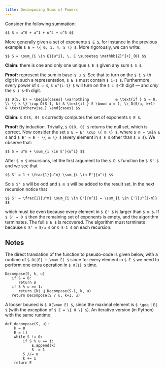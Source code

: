 ```yaml
---
title: Decomposing Sums of Powers
---
```


Consider the following summation:

`$$
S = u^0 + u^1 + u^4 + u^5
$$`

More generally given a set of exponents `$ E $`, for instance
in the previous example `$ E = \{ 0, 1, 4, 5 \} $`. More rigorously,
we can write:

`$$
S = \sum_{i \in E}{u^i}, \, E \subseteq \mathbb{Z}^{+}_{0}
$$`

**Claim:** there is one and only one unique `$ E $` given any
sum `$ S $`.

**Proof:** represent the sum in base-`$ u $`. See that to turn on the
`$ i $`-th digit in such a representation, `$ E $` must contain `$ i-1 $`.
Furthermore, every power of `$ u $`, `$ u^{i-1} $` will turn on the
`$ i $`-th digit — and _only_ the `$ i $`-th digit.

`$$
D(S, k) = \begin{cases}
   \varnothing            & \text{if } S = 0, \\
   \{ k \} \cup D(S-1, k) & \text{if } S \bmod u = 1, \\
   D(S/u, k+1)            & \text{otherwise.}
\end{cases}
$$`

**Claim:** `$ D(S, 0) $` correctly computes the set of exponents `$ E $`.

**Proof:** By induction. Trivially, `$ D(0, 0) $` returns
the null set, which is correct. Now consider the set
`$ E = E' \cup \{ m \} $`, where `$ m = \min E $` and
`$ E' = E - \{ m \} $` (every element in `$ E $` other
than `$ m $`). We observe that:

`$$
S = u^m + \sum_{i \in E'}{u^i}
$$`

After `$ m $` recursions, let the first argument to the
`$ D $` function be `$ S' $` and we see that

`$$
S' = 1 + \frac{1}{u^m} \sum_{i \in E'}{u^i}
$$`

So `$ S' $` will be odd and `$ m $` will be added to the
result set. In the next recursion notice that

`$$
S' = \frac{1}{u^m} \sum_{i \in E'}{u^i} = \sum_{i \in E'}{u^{i-m}}
$$`

which must be even because every element in `$ E' $` is
larger than `$ m $`. If `$ S' = 0 $` then the remaining set of
exponents is empty, and the algorithm terminates. The full
`$ E $` is recovered. The algorithm must terminate because
`$ S' = S/u $` or `$ S-1 $` on each recursion.

## Notes

The direct translation of the function to pseudo-code is
given below, with a runtime of `$ O(|E| + \max E) $` since
for every element in `$ E $` we need to perform one extra
operation in `$ O(1) $` time.

```
Decompose(S, k, u)
   if S = 0:
      return ø
   if S % u == 1:
      return {k} ⋃ Decompose(S-1, k, u)
   return Decompose(S / u, k+1, u)
```

A looser bouned is `$ O(\max E) $`, since the maximal element
is `$ \geq |E| $` (with the exception of `$ E = \{ 0 \} $`).
An iterative version (in Python) with the same runtime:

```
def decompose(S, u):
    k = 0
    E = []
    while S != 0:
        if S % u == 1:
            E.append(k)
            S -= 1
        S //= u
        k += 1
    return E
```
